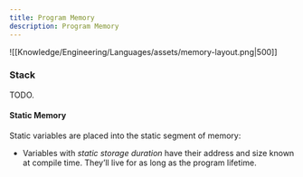 ```yaml
---
title: Program Memory
description: Program Memory
---
```


![[Knowledge/Engineering/Languages/assets/memory-layout.png|500]]

### Stack
TODO.

#### Static Memory
Static variables are placed into the static segment of memory:
- Variables with *static storage duration* have their address and size known at compile time. They’ll live for as long as the program lifetime.
